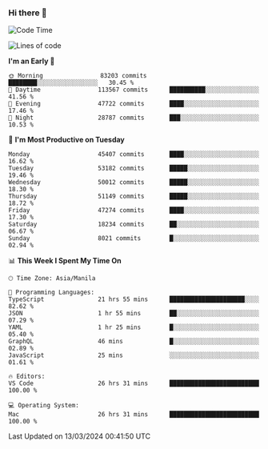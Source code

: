 ### Hi there 👋

<!--START_SECTION:waka-->
![Code Time](http://img.shields.io/badge/Code%20Time-4%2C952%20hrs%2025%20mins-blue)

![Lines of code](https://img.shields.io/badge/From%20Hello%20World%20I%27ve%20Written-118.3%20million%20lines%20of%20code-blue)

**I'm an Early 🐤** 

```text
🌞 Morning                83203 commits       ████████░░░░░░░░░░░░░░░░░   30.45 % 
🌆 Daytime                113567 commits      ██████████░░░░░░░░░░░░░░░   41.56 % 
🌃 Evening                47722 commits       ████░░░░░░░░░░░░░░░░░░░░░   17.46 % 
🌙 Night                  28787 commits       ███░░░░░░░░░░░░░░░░░░░░░░   10.53 % 
```
📅 **I'm Most Productive on Tuesday** 

```text
Monday                   45407 commits       ████░░░░░░░░░░░░░░░░░░░░░   16.62 % 
Tuesday                  53182 commits       █████░░░░░░░░░░░░░░░░░░░░   19.46 % 
Wednesday                50012 commits       █████░░░░░░░░░░░░░░░░░░░░   18.30 % 
Thursday                 51149 commits       █████░░░░░░░░░░░░░░░░░░░░   18.72 % 
Friday                   47274 commits       ████░░░░░░░░░░░░░░░░░░░░░   17.30 % 
Saturday                 18234 commits       ██░░░░░░░░░░░░░░░░░░░░░░░   06.67 % 
Sunday                   8021 commits        █░░░░░░░░░░░░░░░░░░░░░░░░   02.94 % 
```


📊 **This Week I Spent My Time On** 

```text
🕑︎ Time Zone: Asia/Manila

💬 Programming Languages: 
TypeScript               21 hrs 55 mins      █████████████████████░░░░   82.62 % 
JSON                     1 hr 55 mins        ██░░░░░░░░░░░░░░░░░░░░░░░   07.29 % 
YAML                     1 hr 25 mins        █░░░░░░░░░░░░░░░░░░░░░░░░   05.40 % 
GraphQL                  46 mins             █░░░░░░░░░░░░░░░░░░░░░░░░   02.89 % 
JavaScript               25 mins             ░░░░░░░░░░░░░░░░░░░░░░░░░   01.61 % 

🔥 Editors: 
VS Code                  26 hrs 31 mins      █████████████████████████   100.00 % 

💻 Operating System: 
Mac                      26 hrs 31 mins      █████████████████████████   100.00 % 
```


 Last Updated on 13/03/2024 00:41:50 UTC
<!--END_SECTION:waka-->


<!--
**rad182/rad182** is a ✨ _special_ ✨ repository because its `README.md` (this file) appears on your GitHub profile.

Here are some ideas to get you started:

- 🔭 I’m currently working on ...
- 🌱 I’m currently learning ...
- 👯 I’m looking to collaborate on ...
- 🤔 I’m looking for help with ...
- 💬 Ask me about ...
- 📫 How to reach me: ...
- 😄 Pronouns: ...
- ⚡ Fun fact: ...
-->

